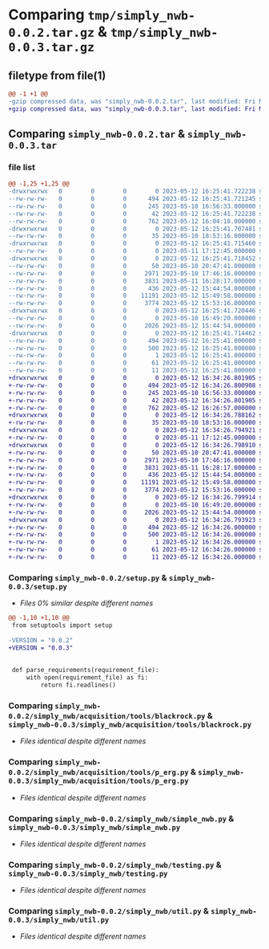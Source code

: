 # Comparing `tmp/simply_nwb-0.0.2.tar.gz` & `tmp/simply_nwb-0.0.3.tar.gz`

## filetype from file(1)

```diff
@@ -1 +1 @@
-gzip compressed data, was "simply_nwb-0.0.2.tar", last modified: Fri May 12 16:25:41 2023, max compression
+gzip compressed data, was "simply_nwb-0.0.3.tar", last modified: Fri May 12 16:34:26 2023, max compression
```

## Comparing `simply_nwb-0.0.2.tar` & `simply_nwb-0.0.3.tar`

### file list

```diff
@@ -1,25 +1,25 @@
-drwxrwxrwx   0        0        0        0 2023-05-12 16:25:41.722238 simply_nwb-0.0.2/
--rw-rw-rw-   0        0        0      494 2023-05-12 16:25:41.721245 simply_nwb-0.0.2/PKG-INFO
--rw-rw-rw-   0        0        0      245 2023-05-10 16:56:33.000000 simply_nwb-0.0.2/README.rst
--rw-rw-rw-   0        0        0       42 2023-05-12 16:25:41.722238 simply_nwb-0.0.2/setup.cfg
--rw-rw-rw-   0        0        0      762 2023-05-12 16:04:18.000000 simply_nwb-0.0.2/setup.py
-drwxrwxrwx   0        0        0        0 2023-05-12 16:25:41.707481 simply_nwb-0.0.2/simply_nwb/
--rw-rw-rw-   0        0        0       35 2023-05-10 18:53:16.000000 simply_nwb-0.0.2/simply_nwb/__init__.py
-drwxrwxrwx   0        0        0        0 2023-05-12 16:25:41.715460 simply_nwb-0.0.2/simply_nwb/acquisition/
--rw-rw-rw-   0        0        0        0 2023-05-11 17:12:45.000000 simply_nwb-0.0.2/simply_nwb/acquisition/__init__.py
-drwxrwxrwx   0        0        0        0 2023-05-12 16:25:41.718452 simply_nwb-0.0.2/simply_nwb/acquisition/tools/
--rw-rw-rw-   0        0        0       50 2023-05-10 20:47:41.000000 simply_nwb-0.0.2/simply_nwb/acquisition/tools/__init__.py
--rw-rw-rw-   0        0        0     2971 2023-05-10 17:46:16.000000 simply_nwb-0.0.2/simply_nwb/acquisition/tools/blackrock.py
--rw-rw-rw-   0        0        0     3831 2023-05-11 16:28:17.000000 simply_nwb-0.0.2/simply_nwb/acquisition/tools/p_erg.py
--rw-rw-rw-   0        0        0      436 2023-05-12 15:44:54.000000 simply_nwb-0.0.2/simply_nwb/nwb_inspect_script.py
--rw-rw-rw-   0        0        0    11191 2023-05-12 15:49:58.000000 simply_nwb-0.0.2/simply_nwb/simple_nwb.py
--rw-rw-rw-   0        0        0     3774 2023-05-12 15:53:16.000000 simply_nwb-0.0.2/simply_nwb/testing.py
-drwxrwxrwx   0        0        0        0 2023-05-12 16:25:41.720446 simply_nwb-0.0.2/simply_nwb/transforms/
--rw-rw-rw-   0        0        0        0 2023-05-10 16:49:20.000000 simply_nwb-0.0.2/simply_nwb/transforms/__init__.py
--rw-rw-rw-   0        0        0     2026 2023-05-12 15:44:54.000000 simply_nwb-0.0.2/simply_nwb/util.py
-drwxrwxrwx   0        0        0        0 2023-05-12 16:25:41.714462 simply_nwb-0.0.2/simply_nwb.egg-info/
--rw-rw-rw-   0        0        0      494 2023-05-12 16:25:41.000000 simply_nwb-0.0.2/simply_nwb.egg-info/PKG-INFO
--rw-rw-rw-   0        0        0      500 2023-05-12 16:25:41.000000 simply_nwb-0.0.2/simply_nwb.egg-info/SOURCES.txt
--rw-rw-rw-   0        0        0        1 2023-05-12 16:25:41.000000 simply_nwb-0.0.2/simply_nwb.egg-info/dependency_links.txt
--rw-rw-rw-   0        0        0       61 2023-05-12 16:25:41.000000 simply_nwb-0.0.2/simply_nwb.egg-info/requires.txt
--rw-rw-rw-   0        0        0       11 2023-05-12 16:25:41.000000 simply_nwb-0.0.2/simply_nwb.egg-info/top_level.txt
+drwxrwxrwx   0        0        0        0 2023-05-12 16:34:26.801905 simply_nwb-0.0.3/
+-rw-rw-rw-   0        0        0      494 2023-05-12 16:34:26.800908 simply_nwb-0.0.3/PKG-INFO
+-rw-rw-rw-   0        0        0      245 2023-05-10 16:56:33.000000 simply_nwb-0.0.3/README.rst
+-rw-rw-rw-   0        0        0       42 2023-05-12 16:34:26.801905 simply_nwb-0.0.3/setup.cfg
+-rw-rw-rw-   0        0        0      762 2023-05-12 16:26:57.000000 simply_nwb-0.0.3/setup.py
+drwxrwxrwx   0        0        0        0 2023-05-12 16:34:26.788162 simply_nwb-0.0.3/simply_nwb/
+-rw-rw-rw-   0        0        0       35 2023-05-10 18:53:16.000000 simply_nwb-0.0.3/simply_nwb/__init__.py
+drwxrwxrwx   0        0        0        0 2023-05-12 16:34:26.794921 simply_nwb-0.0.3/simply_nwb/acquisition/
+-rw-rw-rw-   0        0        0        0 2023-05-11 17:12:45.000000 simply_nwb-0.0.3/simply_nwb/acquisition/__init__.py
+drwxrwxrwx   0        0        0        0 2023-05-12 16:34:26.798910 simply_nwb-0.0.3/simply_nwb/acquisition/tools/
+-rw-rw-rw-   0        0        0       50 2023-05-10 20:47:41.000000 simply_nwb-0.0.3/simply_nwb/acquisition/tools/__init__.py
+-rw-rw-rw-   0        0        0     2971 2023-05-10 17:46:16.000000 simply_nwb-0.0.3/simply_nwb/acquisition/tools/blackrock.py
+-rw-rw-rw-   0        0        0     3831 2023-05-11 16:28:17.000000 simply_nwb-0.0.3/simply_nwb/acquisition/tools/p_erg.py
+-rw-rw-rw-   0        0        0      436 2023-05-12 15:44:54.000000 simply_nwb-0.0.3/simply_nwb/nwb_inspect_script.py
+-rw-rw-rw-   0        0        0    11191 2023-05-12 15:49:58.000000 simply_nwb-0.0.3/simply_nwb/simple_nwb.py
+-rw-rw-rw-   0        0        0     3774 2023-05-12 15:53:16.000000 simply_nwb-0.0.3/simply_nwb/testing.py
+drwxrwxrwx   0        0        0        0 2023-05-12 16:34:26.799914 simply_nwb-0.0.3/simply_nwb/transforms/
+-rw-rw-rw-   0        0        0        0 2023-05-10 16:49:20.000000 simply_nwb-0.0.3/simply_nwb/transforms/__init__.py
+-rw-rw-rw-   0        0        0     2026 2023-05-12 15:44:54.000000 simply_nwb-0.0.3/simply_nwb/util.py
+drwxrwxrwx   0        0        0        0 2023-05-12 16:34:26.793923 simply_nwb-0.0.3/simply_nwb.egg-info/
+-rw-rw-rw-   0        0        0      494 2023-05-12 16:34:26.000000 simply_nwb-0.0.3/simply_nwb.egg-info/PKG-INFO
+-rw-rw-rw-   0        0        0      500 2023-05-12 16:34:26.000000 simply_nwb-0.0.3/simply_nwb.egg-info/SOURCES.txt
+-rw-rw-rw-   0        0        0        1 2023-05-12 16:34:26.000000 simply_nwb-0.0.3/simply_nwb.egg-info/dependency_links.txt
+-rw-rw-rw-   0        0        0       61 2023-05-12 16:34:26.000000 simply_nwb-0.0.3/simply_nwb.egg-info/requires.txt
+-rw-rw-rw-   0        0        0       11 2023-05-12 16:34:26.000000 simply_nwb-0.0.3/simply_nwb.egg-info/top_level.txt
```

### Comparing `simply_nwb-0.0.2/setup.py` & `simply_nwb-0.0.3/setup.py`

 * *Files 0% similar despite different names*

```diff
@@ -1,10 +1,10 @@
 from setuptools import setup
 
-VERSION = "0.0.2"
+VERSION = "0.0.3"
 
 
 def parse_requirements(requirement_file):
     with open(requirement_file) as fi:
         return fi.readlines()
```

### Comparing `simply_nwb-0.0.2/simply_nwb/acquisition/tools/blackrock.py` & `simply_nwb-0.0.3/simply_nwb/acquisition/tools/blackrock.py`

 * *Files identical despite different names*

### Comparing `simply_nwb-0.0.2/simply_nwb/acquisition/tools/p_erg.py` & `simply_nwb-0.0.3/simply_nwb/acquisition/tools/p_erg.py`

 * *Files identical despite different names*

### Comparing `simply_nwb-0.0.2/simply_nwb/simple_nwb.py` & `simply_nwb-0.0.3/simply_nwb/simple_nwb.py`

 * *Files identical despite different names*

### Comparing `simply_nwb-0.0.2/simply_nwb/testing.py` & `simply_nwb-0.0.3/simply_nwb/testing.py`

 * *Files identical despite different names*

### Comparing `simply_nwb-0.0.2/simply_nwb/util.py` & `simply_nwb-0.0.3/simply_nwb/util.py`

 * *Files identical despite different names*

